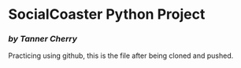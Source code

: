 # SocialCoaster  Python Project
### *by Tanner Cherry*
Practicing using github, this is the file after being cloned and pushed.
